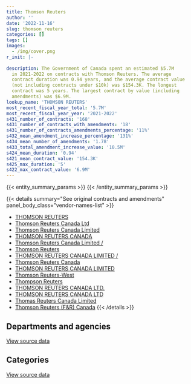 ```yaml
---
title: Thomson Reuters
author: ''
date: '2022-11-16'
slug: thomson_reuters
categories: []
tags: []
images:
  - /img/cover.png
r_init: |-
  
description: The Government of Canada spent an estimated $5.7M
  in 2021-2022 on contracts with Thomson Reuters. The average
  contract duration was 0.94 years, and the average contract value
  (not including contracts under $10k) was $154.3K. The longest
  contract was 5 years. The largest contract by value (including
  amendments) was $6.9M.
lookup_name: 'THOMSON REUTERS'
most_recent_fiscal_year_total: '5.7M'
most_recent_fiscal_year_year: '2021-2022'
s431_number_of_contracts: '168'
s431_number_of_contracts_with_amendments: '18'
s431_number_of_contracts_amendments_percentage: '11%'
s432_mean_amendment_increase_percentage: '131%'
s434_mean_number_of_amendments: '1.78'
s433_total_amendment_increase_value: '10.5M'
s424_mean_duration: '0.94'
s421_mean_contract_value: '154.3K'
s425_max_duration: '5'
s422_max_contract_value: '6.9M'
---
```


<script src="/rmarkdown-libs/htmlwidgets/htmlwidgets.js"></script>
<link href="/rmarkdown-libs/datatables-css/datatables-crosstalk.css" rel="stylesheet" />
<script src="/rmarkdown-libs/datatables-binding/datatables.js"></script>
<script src="/rmarkdown-libs/jquery/jquery-3.6.0.min.js"></script>
<link href="/rmarkdown-libs/dt-core-bootstrap/css/dataTables.bootstrap.min.css" rel="stylesheet" />
<link href="/rmarkdown-libs/dt-core-bootstrap/css/dataTables.bootstrap.extra.css" rel="stylesheet" />
<script src="/rmarkdown-libs/dt-core-bootstrap/js/jquery.dataTables.min.js"></script>
<script src="/rmarkdown-libs/dt-core-bootstrap/js/dataTables.bootstrap.min.js"></script>
<link href="/rmarkdown-libs/crosstalk/css/crosstalk.min.css" rel="stylesheet" />
<script src="/rmarkdown-libs/crosstalk/js/crosstalk.min.js"></script>
<script src="/rmarkdown-libs/htmlwidgets/htmlwidgets.js"></script>
<link href="/rmarkdown-libs/datatables-css/datatables-crosstalk.css" rel="stylesheet" />
<script src="/rmarkdown-libs/datatables-binding/datatables.js"></script>
<script src="/rmarkdown-libs/jquery/jquery-3.6.0.min.js"></script>
<link href="/rmarkdown-libs/dt-core-bootstrap/css/dataTables.bootstrap.min.css" rel="stylesheet" />
<link href="/rmarkdown-libs/dt-core-bootstrap/css/dataTables.bootstrap.extra.css" rel="stylesheet" />
<script src="/rmarkdown-libs/dt-core-bootstrap/js/jquery.dataTables.min.js"></script>
<script src="/rmarkdown-libs/dt-core-bootstrap/js/dataTables.bootstrap.min.js"></script>
<link href="/rmarkdown-libs/crosstalk/css/crosstalk.min.css" rel="stylesheet" />
<script src="/rmarkdown-libs/crosstalk/js/crosstalk.min.js"></script>

{{< entity_summary_params >}}
{{< /entity_summary_params >}}

{{< details summary="See original contracts and amendments" panel_body_class="vendor-names-list" >}}
- [THOMSON REUTERS](https://search.open.canada.ca/en/ct/?sort=contract_value_f%20desc&page=1&search_text=%22THOMSON%20REUTERS%22)
- [Thomson Reuters Canada Ltd](https://search.open.canada.ca/en/ct/?sort=contract_value_f%20desc&page=1&search_text=%22Thomson%20Reuters%20Canada%20Ltd%22)
- [Thomson Reuters Canada Limited](https://search.open.canada.ca/en/ct/?sort=contract_value_f%20desc&page=1&search_text=%22Thomson%20Reuters%20Canada%20Limited%22)
- [THOMSON REUTERS CANADA](https://search.open.canada.ca/en/ct/?sort=contract_value_f%20desc&page=1&search_text=%22THOMSON%20REUTERS%20CANADA%22)
- [Thomson Reuters Canada Limited /](https://search.open.canada.ca/en/ct/?sort=contract_value_f%20desc&page=1&search_text=%22Thomson%20Reuters%20Canada%20Limited%20%2f%22)
- [Thomson Reuters](https://search.open.canada.ca/en/ct/?sort=contract_value_f%20desc&page=1&search_text=%22Thomson%20Reuters%22)
- [THOMSON REUTERS CANADA LIMITED /](https://search.open.canada.ca/en/ct/?sort=contract_value_f%20desc&page=1&search_text=%22THOMSON%20REUTERS%20CANADA%20LIMITED%20%2f%22)
- [Thomson Reuters Canada](https://search.open.canada.ca/en/ct/?sort=contract_value_f%20desc&page=1&search_text=%22Thomson%20Reuters%20Canada%22)
- [THOMSON REUTERS CANADA LIMITED](https://search.open.canada.ca/en/ct/?sort=contract_value_f%20desc&page=1&search_text=%22THOMSON%20REUTERS%20CANADA%20LIMITED%22)
- [Thomson Reuters-West](https://search.open.canada.ca/en/ct/?sort=contract_value_f%20desc&page=1&search_text=%22Thomson%20Reuters-West%22)
- [Thompson Reuters](https://search.open.canada.ca/en/ct/?sort=contract_value_f%20desc&page=1&search_text=%22Thompson%20Reuters%22)
- [THOMSON REUTERS CANADA LTD.](https://search.open.canada.ca/en/ct/?sort=contract_value_f%20desc&page=1&search_text=%22THOMSON%20REUTERS%20CANADA%20LTD.%22)
- [THOMSON REUTERS CANADA LTD](https://search.open.canada.ca/en/ct/?sort=contract_value_f%20desc&page=1&search_text=%22THOMSON%20REUTERS%20CANADA%20LTD%22)
- [Thomas Reuters Canada Limited](https://search.open.canada.ca/en/ct/?sort=contract_value_f%20desc&page=1&search_text=%22Thomas%20Reuters%20Canada%20Limited%22)
- [Thomson Reuters (F&R) Canada](https://search.open.canada.ca/en/ct/?sort=contract_value_f%20desc&page=1&search_text=%22Thomson%20Reuters%20%28F%26R%29%20Canada%22)
{{< /details >}}

## Departments and agencies

<div id="htmlwidget-1" style="width:100%;height:auto;" class="datatables html-widget"></div>
<script type="application/json" data-for="htmlwidget-1">{"x":{"style":"bootstrap","filter":"none","vertical":false,"data":[["<a href=\"/departments/atssc-scdata/\">Administrative Tribunals Support Service of Canada<\/a>","<a href=\"/departments/cas-satj/\">Courts Administration Service<\/a>","<a href=\"/departments/cbsa-asfc/\">Canada Border Services Agency<\/a>","<a href=\"/departments/cer-rec/\">Canada Energy Regulator<\/a>","<a href=\"/departments/cnsc-ccsn/\">Canadian Nuclear Safety Commission<\/a>","<a href=\"/departments/cra-arc/\">Canada Revenue Agency<\/a>","<a href=\"/departments/crtc/\">Canadian Radio-television and Telecommunications Commission<\/a>","<a href=\"/departments/csc-scc/\">Correctional Service of Canada<\/a>","<a href=\"/departments/dfatd-maecd/\">Global Affairs Canada<\/a>","<a href=\"/departments/dnd-mdn/\">National Defence<\/a>","<a href=\"/departments/esdc-edsc/\">Employment and Social Development Canada<\/a>","<a href=\"/departments/feddevontario/\">Federal Economic Development Agency for Southern Ontario<\/a>","<a href=\"/departments/fin/\">Department of Finance Canada<\/a>","<a href=\"/departments/ic/\">Innovation, Science and Economic Development Canada<\/a>","<a href=\"/departments/jus/\">Department of Justice Canada<\/a>","<a href=\"/departments/nsira-ossnr/\">National Security and Intelligence Review Agency<\/a>","<a href=\"/departments/oag-bvg/\">Office of the Auditor General of Canada<\/a>","<a href=\"/departments/osfi-bsif/\">Office of the Superintendent of Financial Institutions Canada<\/a>","<a href=\"/departments/pco-bcp/\">Privy Council Office<\/a>","<a href=\"/departments/ps-sp/\">Public Safety Canada<\/a>","<a href=\"/departments/pwgsc-tpsgc/\">Public Services and Procurement Canada<\/a>","<a href=\"/departments/rcmp-grc/\">Royal Canadian Mounted Police<\/a>","<a href=\"/departments/tbs-sct/\">Treasury Board of Canada Secretariat<\/a>","<a href=\"/departments/tc/\">Transport Canada<\/a>","<a href=\"/departments/wd-deo/\">Western Economic Diversification Canada<\/a>"],[34467.79,52342.04,39848.26,39921,null,1141834.12,12871.4,37808.38,null,113087.86,14359.09,10130.62,215022.93,150933.49,555277.63,null,null,null,null,905.29,51334.07,285688.58,null,null,5289.65],[34246.75,83649.5,69572.95,null,10923.71,1299959.66,8887.38,30314.73,142200.77,261763.59,14967.88,907.22,101552.5,80755.66,2139191.26,null,null,15707.6,null,7363,203400,427444.64,20195.7,4324.77,null],[20882.37,31276.36,9317.86,null,12190.44,1178598.3,null,3503.22,28165.76,44320.97,14926.99,null,67056.91,138321.06,3092519.52,10599.55,null,null,662.61,6437.59,254352.93,138960.31,null,17346.6,null],[31693.7,72066.29,47930.49,39765.6,12424.35,1044114.52,null,39119.25,58880.67,127415,14926.99,null,73824.3,261044.55,3203790.1,21282.7,20805.87,null,10515.39,null,293793.73,308550.1,null,13069.35,null]],"container":"<table class=\"table table-striped table-hover row-border order-column display\">\n  <thead>\n    <tr>\n      <th>Department<\/th>\n      <th>2018-2019<\/th>\n      <th>2019-2020<\/th>\n      <th>2020-2021<\/th>\n      <th>2021-2022<\/th>\n    <\/tr>\n  <\/thead>\n<\/table>","options":{"order":[[4,"desc"]],"pageLength":10,"autoWidth":true,"columnDefs":[{"targets":1,"render":"function(data, type, row, meta) {\n    return type !== 'display' ? data : DTWidget.formatCurrency(data, \"$\", 2, 3, \",\", \".\", true, null);\n  }"},{"targets":2,"render":"function(data, type, row, meta) {\n    return type !== 'display' ? data : DTWidget.formatCurrency(data, \"$\", 2, 3, \",\", \".\", true, null);\n  }"},{"targets":3,"render":"function(data, type, row, meta) {\n    return type !== 'display' ? data : DTWidget.formatCurrency(data, \"$\", 2, 3, \",\", \".\", true, null);\n  }"},{"targets":4,"render":"function(data, type, row, meta) {\n    return type !== 'display' ? data : DTWidget.formatCurrency(data, \"$\", 2, 3, \",\", \".\", true, null);\n  }"},{"width":"16%","targets":[1,2,3,4]},{"className":"dt-right","targets":[1,2,3,4]}],"orderClasses":false}},"evals":["options.columnDefs.0.render","options.columnDefs.1.render","options.columnDefs.2.render","options.columnDefs.3.render"],"jsHooks":[]}</script>
<p class="text-right">
<a href="https://github.com/GoC-Spending/contracts-data/tree/main/data/out/vendors/thomson_reuters/summary_by_fiscal_year_by_department.csv" class="source-data-link btn btn-link">View source data</a>
</p>

## Categories

<div id="htmlwidget-2" style="width:100%;height:auto;" class="datatables html-widget"></div>
<script type="application/json" data-for="htmlwidget-2">{"x":{"style":"bootstrap","filter":"none","vertical":false,"data":[["<a href=\"/categories/office_management/\">Office management<\/a>","<a href=\"/categories/professional_services/\">Professional services<\/a>","<a href=\"/categories/information_technology/\">Information technology<\/a>","<a href=\"/categories/industrial_products_and_services/\">Industrial products and services<\/a>","<a href=\"/categories/human_capital/\">Human capital<\/a>"],[594323.19,15219.97,774554.85,null,1377024.2],[2017457.99,203400,1085388.6,null,1651082.67],[1814838.31,351894.53,1605487.16,7513.33,1289706.01],[2067545.7,393269.89,1886872.14,6976.67,1340348.55]],"container":"<table class=\"table table-striped table-hover row-border order-column display\">\n  <thead>\n    <tr>\n      <th>Category<\/th>\n      <th>2018-2019<\/th>\n      <th>2019-2020<\/th>\n      <th>2020-2021<\/th>\n      <th>2021-2022<\/th>\n    <\/tr>\n  <\/thead>\n<\/table>","options":{"order":[[4,"desc"]],"dom":"t","pageLength":30,"autoWidth":true,"columnDefs":[{"targets":1,"render":"function(data, type, row, meta) {\n    return type !== 'display' ? data : DTWidget.formatCurrency(data, \"$\", 2, 3, \",\", \".\", true, null);\n  }"},{"targets":2,"render":"function(data, type, row, meta) {\n    return type !== 'display' ? data : DTWidget.formatCurrency(data, \"$\", 2, 3, \",\", \".\", true, null);\n  }"},{"targets":3,"render":"function(data, type, row, meta) {\n    return type !== 'display' ? data : DTWidget.formatCurrency(data, \"$\", 2, 3, \",\", \".\", true, null);\n  }"},{"targets":4,"render":"function(data, type, row, meta) {\n    return type !== 'display' ? data : DTWidget.formatCurrency(data, \"$\", 2, 3, \",\", \".\", true, null);\n  }"},{"width":"16%","targets":[1,2,3,4]},{"className":"dt-right","targets":[1,2,3,4]}],"orderClasses":false,"lengthMenu":[10,25,30,50,100]}},"evals":["options.columnDefs.0.render","options.columnDefs.1.render","options.columnDefs.2.render","options.columnDefs.3.render"],"jsHooks":[]}</script>
<p class="text-right">
<a href="https://github.com/GoC-Spending/contracts-data/tree/main/data/out/vendors/thomson_reuters/summary_by_fiscal_year_by_category.csv" class="source-data-link btn btn-link">View source data</a>
</p>

